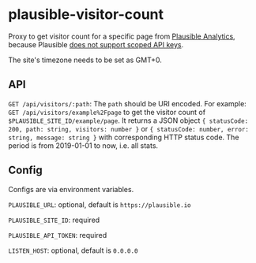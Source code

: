 # plausible-visitor-count

Proxy to get visitor count for a specific page from [Plausible Analytics](https://plausible.io), because Plausible [does not support scoped API keys](https://github.com/plausible/analytics/discussions/1767).

The site's timezone needs to be set as GMT+0.

## API

`GET /api/visitors/:path`: The `path` should be URI encoded. For example: `GET /api/visitors/example%2Fpage` to get the visitor count of `$PLAUSIBLE_SITE_ID/example/page`. It returns a JSON object `{ statusCode: 200, path: string, visitors: number }` or `{ statusCode: number, error: string, message: string }` with corresponding HTTP status code. The period is from 2019-01-01 to now, i.e. all stats.

## Config

Configs are via environment variables.

`PLAUSIBLE_URL`: optional, default is `https://plausible.io`

`PLAUSIBLE_SITE_ID`: required

`PLAUSIBLE_API_TOKEN`: required

`LISTEN_HOST`: optional, default is `0.0.0.0`
